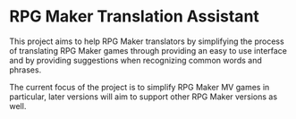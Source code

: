 # RPG Maker Translation Assistant #
This project aims to help RPG Maker translators by simplifying the process of translating RPG Maker games through providing an easy to use interface and by providing suggestions when recognizing common words and phrases.

The current focus of the project is to simplify RPG Maker MV games in particular, later versions will aim to support other RPG Maker versions as well.